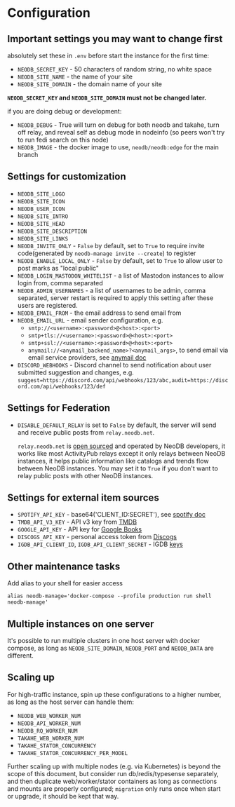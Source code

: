 # Configuration


## Important settings you may want to change first

absolutely set these in `.env` before start the instance for the first time:

 - `NEODB_SECRET_KEY` - 50 characters of random string, no white space
 - `NEODB_SITE_NAME` - the name of your site
 - `NEODB_SITE_DOMAIN` - the domain name of your site

**`NEODB_SECRET_KEY` and `NEODB_SITE_DOMAIN` must not be changed later.**

if you are doing debug or development:

 - `NEODB_DEBUG` - True will turn on debug for both neodb and takahe, turn off relay, and reveal self as debug mode in nodeinfo (so peers won't try to run fedi search on this node)
 - `NEODB_IMAGE` - the docker image to use, `neodb/neodb:edge` for the main branch

## Settings for customization

 - `NEODB_SITE_LOGO`
 - `NEODB_SITE_ICON`
 - `NEODB_USER_ICON`
 - `NEODB_SITE_INTRO`
 - `NEODB_SITE_HEAD`
 - `NEODB_SITE_DESCRIPTION`
 - `NEODB_SITE_LINKS`
 - `NEODB_INVITE_ONLY` - `False` by default, set to `True` to require invite code(generated by `neodb-manage invite --create`) to register
 - `NEODB_ENABLE_LOCAL_ONLY` - `False` by default, set to `True` to allow user to post marks as "local public"
 - `NEODB_LOGIN_MASTODON_WHITELIST` - a list of Mastodon instances to allow login from, comma separated
 - `NEODB_ADMIN_USERNAMES` - a list of usernames to be admin, comma separated, server restart is required to apply this setting after these users are registered.
 - `NEODB_EMAIL_FROM` - the email address to send email from
 - `NEODB_EMAIL_URL` - email sender configuration, e.g.
 	- `smtp://<username>:<password>@<host>:<port>`
 	- `smtp+tls://<username>:<password>@<host>:<port>`
 	- `smtp+ssl://<username>:<password>@<host>:<port>`
 	- `anymail://<anymail_backend_name>?<anymail_args>`, to send email via email service providers, see [anymail doc](https://anymail.dev/)
 - `DISCORD_WEBHOOKS` - Discord channel to send notification about user submitted suggestion and changes, e.g. `suggest=https://discord.com/api/webhooks/123/abc,audit=https://discord.com/api/webhooks/123/def`


## Settings for Federation

 - `DISABLE_DEFAULT_RELAY` is set to `False` by default, the server will send and receive public posts from `relay.neodb.net`.

 	`relay.neodb.net` is [open sourced](https://github.com/neodb-social/neodb-relay) and operated by NeoDB developers, it works like most ActivityPub relays except it only relays between NeoDB instances, it helps public information like catalogs and trends flow between NeoDB instances. You may set it to `True` if you don't want to relay public posts with other NeoDB instances.

## Settings for external item sources

- `SPOTIFY_API_KEY` - base64('CLIENT_ID:SECRET'), see [spotify doc](https://developer.spotify.com/documentation/web-api/tutorials/client-credentials-flow)
- `TMDB_API_V3_KEY` - API v3 key from [TMDB](https://developer.themoviedb.org/)
- `GOOGLE_API_KEY` - API key for [Google Books](https://developers.google.com/books/docs/v1/using)
- `DISCOGS_API_KEY` - personal access token from [Discogs](https://www.discogs.com/settings/developers)
- `IGDB_API_CLIENT_ID`, `IGDB_API_CLIENT_SECRET` - IGDB [keys](https://api-docs.igdb.com/)


## Other maintenance tasks

Add alias to your shell for easier access

```
alias neodb-manage='docker-compose --profile production run shell neodb-manage'
```

## Multiple instances on one server

It's possible to run multiple clusters in one host server with docker compose, as long as `NEODB_SITE_DOMAIN`, `NEODB_PORT` and `NEODB_DATA` are different.


## Scaling up

For high-traffic instance, spin up these configurations to a higher number, as long as the host server can handle them:

 - `NEODB_WEB_WORKER_NUM`
 - `NEODB_API_WORKER_NUM`
 - `NEODB_RQ_WORKER_NUM`
 - `TAKAHE_WEB_WORKER_NUM`
 - `TAKAHE_STATOR_CONCURRENCY`
 - `TAKAHE_STATOR_CONCURRENCY_PER_MODEL`

Further scaling up with multiple nodes (e.g. via Kubernetes) is beyond the scope of this document, but consider run db/redis/typesense separately, and then duplicate web/worker/stator containers as long as connections and mounts are properly configured; `migration` only runs once when start or upgrade, it should be kept that way.
